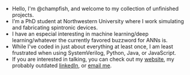 - Hello, I'm @champfish, and welcome to my collection of unfinished projects.  
- I’m a PhD student at Northwestern University where I work simulating and fabricating spintronic devices. 
- I have an especial interesting in machine learning/deep learning/whatever the currently favored buzzword for ANNs is. 
- While I've coded in just about everything at least once, I am least frustrated when using SystemVerilog, Python, Java, or JavaScript. 
- If you are interested in talking, you can check out my [website](https://champfish.github.io/), my probably outdated [linkedIn](https://www.linkedin.com/in/christian-duffee-653411173/), or [email me](mailto:cj.duffee@gmail.com).

<!---
champfish/champfish is a ✨ special ✨ repository because its `README.md` (this file) appears on your GitHub profile.
You can click the Preview link to take a look at your changes.
--->
